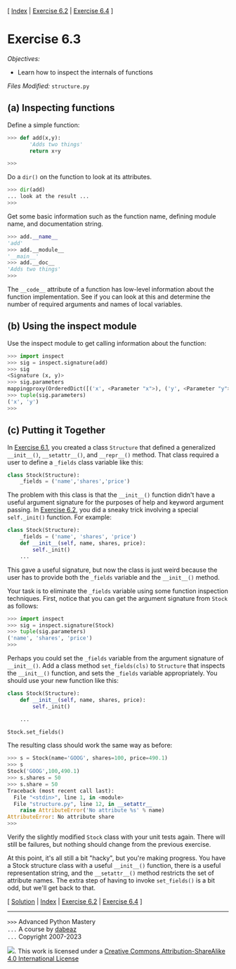 \[ [Index](index.md) | [Exercise 6.2](ex6_2.md) | [Exercise 6.4](ex6_4.md) \]

# Exercise 6.3

*Objectives:*

- Learn how to inspect the internals of functions

*Files Modified:* `structure.py`

## (a) Inspecting functions

Define a simple function:

```python
>>> def add(x,y):
       'Adds two things'
       return x+y

>>>
```

Do a `dir()` on the function to look at its attributes.

```python
>>> dir(add)
... look at the result ...
>>>
```

Get some basic information such as the function name, defining module name, and documentation string.

```python
>>> add.__name__
'add'
>>> add.__module__
'__main__'
>>> add.__doc__
'Adds two things'
>>>
```

The `__code__` attribute of a function has low-level information about
the function implementation.  See if you can look at this and
determine the number of required arguments and names of local
variables.

## (b) Using the inspect module

Use the inspect module to get calling information about the function:

```python
>>> import inspect
>>> sig = inspect.signature(add)
>>> sig
<Signature (x, y)>
>>> sig.parameters
mappingproxy(OrderedDict([('x', <Parameter "x">), ('y', <Parameter "y">)]))
>>> tuple(sig.parameters)
('x', 'y')
>>>
```

## (c) Putting it Together

In [Exercise 6.1](ex6_1.md), you created a class `Structure`
that defined a generalized `__init__()`, `__setattr__()`, and `__repr__()`
method.   That class required a user to define a `_fields` class
variable like this:

```python
class Stock(Structure):
    _fields = ('name','shares','price')
```

The problem with this class is that the `__init__()` function didn't
have a useful argument signature for the purposes of help and
keyword argument passing.  In [Exercise 6.2](ex6_2.md), you 
did a sneaky trick involving a special `self._init()` function. For example:

```python
class Stock(Structure):
    _fields = ('name', 'shares', 'price')
    def __init__(self, name, shares, price):
        self._init()
    ...
```

This gave a useful signature, but now the class is just weird because
the user has to provide both the `_fields` variable and the `__init__()` method.

Your task is to eliminate the `_fields` variable using some function
inspection techniques.  First, notice that you can get the argument
signature from `Stock` as follows:

```python
>>> import inspect
>>> sig = inspect.signature(Stock)
>>> tuple(sig.parameters)
('name', 'shares', 'price')
>>>
```

Perhaps you could set the `_fields` variable from the argument signature
of `__init__()`.   Add a class method `set_fields(cls)` to `Structure` that
inspects the `__init__()` function, and sets the `_fields`
variable appropriately.   You should use your new function like this:

```python
class Stock(Structure):
    def __init__(self, name, shares, price):
        self._init()

    ...

Stock.set_fields()
```

The resulting class should work the same way as before:

```python
>>> s = Stock(name='GOOG', shares=100, price=490.1)
>>> s
Stock('GOOG',100,490.1)
>>> s.shares = 50
>>> s.share = 50
Traceback (most recent call last):
  File "<stdin>", line 1, in <module>
  File "structure.py", line 12, in __setattr__
    raise AttributeError('No attribute %s' % name)
AttributeError: No attribute share
>>> 
```

Verify the slightly modified `Stock` class with your unit tests again.  There will still
be failures, but nothing should change from the previous exercise.

At this point, it's all still a bit "hacky", but you're making 
progress.  You have a Stock structure class with a useful `__init__()`
function, there is a useful representation string, and the
`__setattr__()` method restricts the set of attribute names.   The
extra step of having to invoke `set_fields()` is a bit odd, but we'll
get back to that.

\[ [Solution](soln6_3.md) | [Index](index.md) | [Exercise 6.2](ex6_2.md) | [Exercise 6.4](ex6_4.md) \]

----
`>>>` Advanced Python Mastery  
`...` A course by [dabeaz](https://www.dabeaz.com)  
`...` Copyright 2007-2023  

![](https://i.creativecommons.org/l/by-sa/4.0/88x31.png). This work is licensed under a [Creative Commons Attribution-ShareAlike 4.0 International License](http://creativecommons.org/licenses/by-sa/4.0/)
